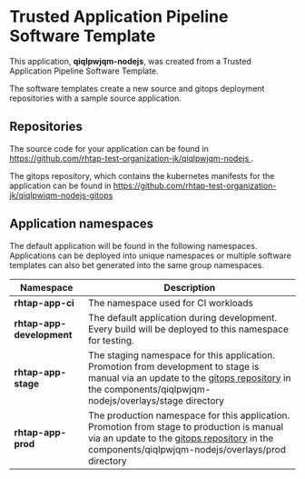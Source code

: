 # Trusted Application Pipeline Software Template

This application, **qiqlpwjqm-nodejs**, was created from a Trusted Application Pipeline Software Template.

The software templates create a new source and gitops deployment repositories with a sample source application. 

## Repositories

The source code for your application can be found in [https://github.com/rhtap-test-organization-jk/qiqlpwjqm-nodejs ](https://github.com/rhtap-test-organization-jk/qiqlpwjqm-nodejs ).
 
The gitops repository, which contains the kubernetes manifests for the application can be found in 
[https://github.com/rhtap-test-organization-jk/qiqlpwjqm-nodejs-gitops ](https://github.com/rhtap-test-organization-jk/qiqlpwjqm-nodejs-gitops ) 

## Application namespaces 

The default application will be found in the following namespaces. Applications can be deployed into unique namespaces or multiple software templates can also bet generated into the same group namespaces.  

|  Namespace   |  Description   |  
| -------- | -------- |
| **rhtap-app-ci** | The namespace used for CI workloads |
| **rhtap-app-development** | The default application during development. Every build will be deployed to this namespace for testing. |
| **rhtap-app-stage** | The staging namespace for this application. Promotion from development to stage is manual via an update to the [gitops repository](https://github.com/rhtap-test-organization-jk/qiqlpwjqm-nodejs-gitops ) in the components/qiqlpwjqm-nodejs/overlays/stage directory |
| **rhtap-app-prod** | The production namespace for this application. Promotion from stage to production is manual via an update to the [gitops repository](https://github.com/rhtap-test-organization-jk/qiqlpwjqm-nodejs-gitops ) in the components/qiqlpwjqm-nodejs/overlays/prod directory |